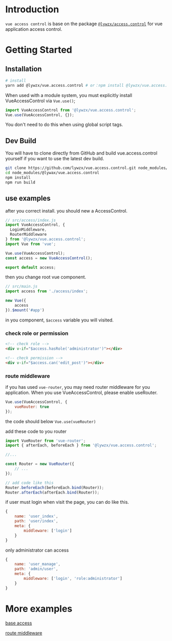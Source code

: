 # Introduction

`vue access control` is base on the package  [`@lywzx/access.control`](https://github.com/lywzx/access.control) for vue application access control.


# Getting Started

## Installation

```sh
# install
yarn add @lywzx/vue.access.control # or：npm install @lywzx/vue.access.control --save
```

When used with a module system, you must explicitly install VueAccessControl via `Vue.use()`;

```js
import VueAccessControl from '@lywzx/vue.access.control';
Vue.use(VueAccessControl, {});
```
    
You don't need to do this when using global script tags.


## Dev Build

You will have to clone directly from GitHub and build vue.access.control yourself if you want to use the latest dev build.

```sh
git clone https://github.com/lywzx/vue.access.control.git node_modules/@lywax/vue.access.control
cd node_modules/@lywax/vue.access.control
npm install
npm run build
```


## use examples

after you correct install. you should new a AccessControl.

```js
// src/access/index.js
import VueAccessControl, {
  LoginMiddleware,
  RouterMiddleware
} from '@lywzx/vue.access.control';
import Vue from 'vue';

Vue.use(VueAccessControl);
const access = new VueAccessControl();

export default access;
```

then you change root vue component.

```js
// src/main.js
import access from './access/index';

new Vue({
    access
}).$mount('#app')
```

in you component, `$access` variable you will visited.

### check role or permission

```html
<!-- check role -->
<div v-if="$access.hasRole('administrator')"></div>

<!-- check permission -->
<div v-if="$access.can('edit_post')"></div>
```
    

### route middleware

if you has used `vue-router`, you may need router middleware for you application. When you use VueAccessControl, please enable useRouter.

```js
Vue.use(VueAccessControl, {
    vueRouter: true
});
```
   
the code should below `Vue.use(vueRouter)`
   
add these code to you router

```js
import VueRouter from 'vue-router';
import { afterEach, beforeEach } from '@lywzx/vue.access.control';

//...

const Router = new VueRouter({
    // ...
});

// add code like this
Router.beforeEach(beforeEach.bind(Router));
Router.afterEach(afterEach.bind(Router));
```

if user must login when visit the page, you can do like this.

```js
{
    name: 'user_index',
    path: 'user/index',
    meta: {
        middleware: ['login']
    }
}
```

only administrator can access

```js
{
    name: 'user_manage',
    path: 'admin/user',
    meta: {
        middleware: ['login', 'role:administrator']
    }
}
```

# More examples

[base access](https://github.com/lywzx/vue.access.control/tree/dev/examples/base)

[route middleware](https://github.com/lywzx/vue.access.control/tree/dev/examples/route-middleware)
